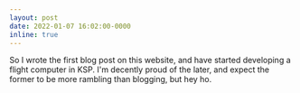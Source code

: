 ```yaml
---
layout: post
date: 2022-01-07 16:02:00-0000
inline: true
---
```


So I wrote the first blog post on this website, and have started developing a flight computer in KSP. I'm decently proud of the later, and expect the former to be more rambling than blogging, but hey ho.
